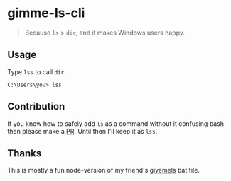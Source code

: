 # gimme-ls-cli

> Because `ls` > `dir`, and it makes Windows users happy.

## Usage

Type `lss` to call `dir`.

```
C:\Users\you> lss
```

## Contribution

If you know how to safely add `ls` as a command without it confusing bash then please make a [PR](https://github.com/seriema/gimme-ls-cli/pulls). Until then I'll keep it as `lss`.

## Thanks

This is mostly a fun node-version of my friend's [givemels](https://github.com/OakNinja/givemels) bat file.
